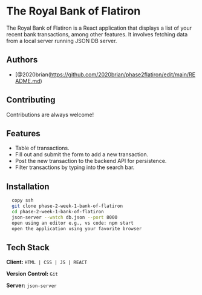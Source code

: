 
# The Royal Bank of Flatiron

The Royal  Bank of Flatiron is a React application that displays a list of your recent bank transactions, among other features. It involves fetching data from a local server running JSON DB server.


## Authors

- [@2020brian(https://github.com/2020brian/phase2flatiron/edit/main/README.md)


## Contributing

Contributions are always welcome!



## Features

- Table of transactions.
- Fill out and submit the form to add a new transaction.
- Post the new transaction to the backend API for persistence.
- Filter transactions by typing into the search bar.


## Installation

```bash
  copy ssh
  git clone phase-2-week-1-bank-of-flatiron
  cd phase-2-week-1-bank-of-flatiron
  json-server --watch db.json --port 8000
  open using an editor e.g., vs code: npm start
  open the application using your favorite browser
```
  
## Tech Stack

**Client:** ```HTML | CSS | JS | REACT```

**Version Control:** ```Git```

**Server:** ```json-server```



